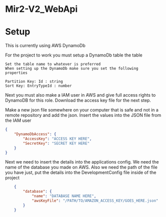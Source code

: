 # Mir2-V2_WebApi

# Setup

  This is currently using AWS DynamoDb

  For the project to work you must setup a DynamoDb table the table

    Set the table name to whatever is preferred
    When setting up the DynamoDb make sure you set the following properties
    
    Partition Key: Id : string
    Sort Key: EntryTypeId : number
  
Next you must also make a IAM user in AWS and give full access rights to DynamoDB for this role.
Download the access key file for the next step.
    
Make a new json file somewhere on your computer that is safe and not in a remote repository and add the json. Insert the values into the JSON file from the IAM user
```json
{
    "DynamoDbAccess": {
        "AccessKey": "ACCESS KEY HERE",
        "SecretKey": "SECRET KEY HERE"
    }
}
```
Next we need to insert the details into the applications config. We need the name of the database you made on AWS.
Also we need the path of the file you have just, put the details into the DevelopmentConfig file inside of the project
  
```json
    {
        "database": {
            "name": "DATABASE NAME HERE",
            "awsKeyFile": "/PATH/TO/AMAZON_ACCESS_KEY/GOES_HERE.json"
        }
    }

```
